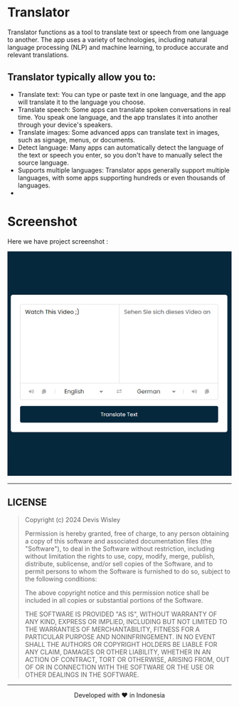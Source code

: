 # Translator
Translator functions as a tool to translate text or speech from one language to another.  The app uses a variety of technologies, including natural language processing (NLP) and machine learning, to produce accurate and relevant translations.

## Translator typically allow you to:
* Translate text: You can type or paste text in one language, and the app will translate it to the language you choose.
* Translate speech: Some apps can translate spoken conversations in real time. You speak one language, and the app translates it into another through your device's speakers.
* Translate images: Some advanced apps can translate text in images, such as signage, menus, or documents.
* Detect language: Many apps can automatically detect the language of the text or speech you enter, so you don't have to manually select the source language.
* Supports multiple languages: Translator apps generally support multiple languages, with some apps supporting hundreds or even thousands of languages.
* 

# Screenshot
Here we have project screenshot :

![screenshot](screenshot.jpg)
<hr>

## LICENSE
> Copyright (c) 2024 Devis Wisley 
>
> Permission is hereby granted, free of charge, to any person obtaining a copy
> of this software and associated documentation files (the "Software"), to deal
> in the Software without restriction, including without limitation the rights
> to use, copy, modify, merge, publish, distribute, sublicense, and/or sell
> copies of the Software, and to permit persons to whom the Software is
> furnished to do so, subject to the following conditions:
>
> The above copyright notice and this permission notice shall be included in all
> copies or substantial portions of the Software.
>
> THE SOFTWARE IS PROVIDED "AS IS", WITHOUT WARRANTY OF ANY KIND, EXPRESS OR
> IMPLIED, INCLUDING BUT NOT LIMITED TO THE WARRANTIES OF MERCHANTABILITY,
> FITNESS FOR A PARTICULAR PURPOSE AND NONINFRINGEMENT. IN NO EVENT SHALL THE
> AUTHORS OR COPYRIGHT HOLDERS BE LIABLE FOR ANY CLAIM, DAMAGES OR OTHER
> LIABILITY, WHETHER IN AN ACTION OF CONTRACT, TORT OR OTHERWISE, ARISING FROM,
> OUT OF OR IN CONNECTION WITH THE SOFTWARE OR THE USE OR OTHER DEALINGS IN THE
> SOFTWARE.

<hr>
<p align="center">
Developed with ❤️ in Indonesia 
</p>